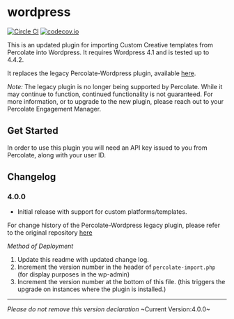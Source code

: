 # wordpress

[![Circle CI](https://circleci.com/gh/percolate/wordpress.svg?style=svg&circle-token=31cbc7d300a4aaa0396a12fffc722cda7a00dc7b)](https://circleci.com/gh/percolate/wordpress)
[![codecov.io](https://codecov.io/github/percolate/wordpress/coverage.svg?branch=master&token=D4xm32VsPP)](https://codecov.io/github/percolate/wordpress?branch=master)

This is an updated plugin for importing Custom Creative templates from Percolate into Wordpress. It requires Wordpress 4.1 and is tested up to 4.4.2.

It replaces the legacy Percolate-Wordpress plugin, available [here](https://github.com/percolate/WP-Percolate).

*Note:* The legacy plugin is no longer being supported by Percolate. While it may continue to function, continued functionality is not guaranteed. For more information, or to upgrade to the new plugin, please reach out to your Percolate Engagement Manager.

## Get Started

In order to use this plugin you will need an API key issued to you from Percolate, along with your user ID.

## Changelog

### 4.0.0
 * Initial release with support for custom platforms/templates.

For change history of the Percolate-Wordpress legacy plugin, please refer to the original repository [here](https://github.com/percolate/WP-Percolate)

_Method of Deployment_

1. Update this readme with updated change log.
2. Increment the version number in the header of `percolate-import.php` (for display purposes in the wp-admin)
3. Increment the version number at the bottom of this file. (this triggers the upgrade on instances where the plugin is installed.)

--------------------------------------------------
_Please do not remove this version declaration_
~Current Version:4.0.0~
